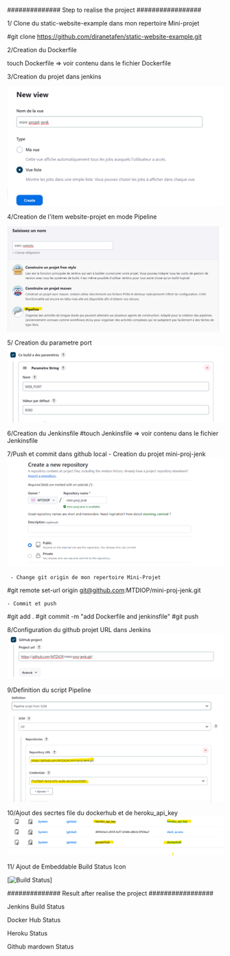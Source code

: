 ############## Step to realise the project #################

1/ Clone du static-website-example dans mon repertoire Mini-projet

#git clone https://github.com/diranetafen/static-website-example.git

2/Creation du Dockerfile

touch Dockerfile => voir contenu dans le fichier Dockerfile

3/Creation du projet dans jenkins

![alt text](image.png)

4/Creation de l'item website-projet en mode Pipeline

![alt text](image-6.png)

5/ Creation du parametre port
![alt text](image-2.png)

6/Creation du Jenkinsfile
#touch Jenkinsfile => voir contenu dans le fichier Jenkinsfile

7/Push et commit dans github local 
    - Creation du projet mini-proj-jenk
    ![alt text](image-3.png)

     - Change git origin de mon repertoire Mini-Projet 
 #git remote set-url origin git@github.com:MTDIOP/mini-proj-jenk.git

    - Commit et push 
#git add .
#git commit -m "add Dockerfile and jenkinsfile"
#git push

8/Configuration du github projet URL dans Jenkins
![alt text](image-4.png)

9/Definition du script Pipeline
![alt text](image-7.png)

10/Ajout des secrtes file du dockerhub et de heroku_api_key
![alt text](image-8.png)

11/ Ajout de Embeddable Build Status Icon

[![Build Status](http://localhost:8080/job/static-website/badge/icon)]

############## Result after realise the project #################

Jenkins Build Status

Docker Hub Status

Heroku Status

Github mardown Status